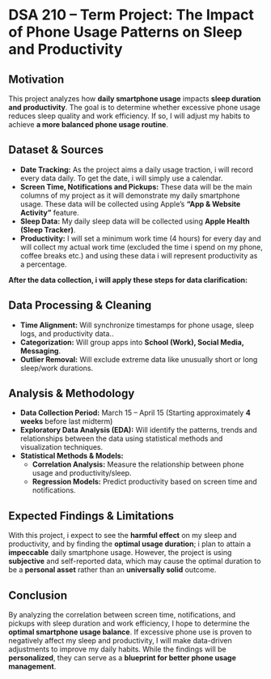 #  DSA 210 – Term Project: The Impact of Phone Usage Patterns on Sleep and Productivity

##  Motivation  
This project analyzes how **daily smartphone usage** impacts **sleep duration and productivity**. The goal is to determine whether excessive phone usage reduces sleep quality and work efficiency. If so, I will adjust my habits to achieve **a more balanced phone usage routine**.  

##  Dataset & Sources  
- **Date Tracking:** As the project aims a daily usage traction, i will record every data daily. To get the date, i will simply use a calendar.  
- **Screen Time, Notifications and Pickups:** These data will be the main columns of my project as it will demonstrate my daily smartphone usage. These data will be collected using Apple’s **“App & Website Activity”** feature.  
- **Sleep Data:** My daily sleep data will be collected using  **Apple Health (Sleep Tracker)**.  
- **Productivity:** I will set a minimum work time (4 hours) for every day and will collect my actual work time (excluded the time i spend on my phone, coffee breaks etc.) and using these data i will represent productivity as a percentage. 

**After the data collection, i will apply  these steps for data clarification:**

##  Data Processing & Cleaning  
- **Time Alignment:** Will synchronize timestamps for phone usage, sleep logs, and productivity data..  
- **Categorization:** Will group apps into **School (Work), Social Media, Messaging**.  
- **Outlier Removal:** Will exclude extreme data like unusually short or long sleep/work durations.  

##  Analysis & Methodology  
- **Data Collection Period:** March 15 – April 15 (Starting approximately **4 weeks** before last midterm)  
- **Exploratory Data Analysis (EDA):** Will identify the patterns, trends and relationships between the data using statistical methods and visualization techniques.
- **Statistical Methods & Models:**  
  - **Correlation Analysis:** Measure the relationship between phone usage and productivity/sleep.  
  - **Regression Models:** Predict productivity based on screen time and notifications.  

##  Expected Findings & Limitations  
With this project, i expect to see the **harmful effect** on my sleep and productivity, and by finding the **optimal usage duration**; i plan to attain a **impeccable** daily smartphone usage. However, the project is using **subjective** and self-reported data, which may cause the optimal duration to be a **personal asset** rather than an **universally solid** outcome.

##  Conclusion  
By analyzing the correlation between screen time, notifications, and pickups with sleep duration and work efficiency, I hope to determine the **optimal smartphone usage balance**. If excessive phone use is proven to negatively affect my sleep and productivity, I will make data-driven adjustments to improve my daily habits. While the findings will be **personalized**, they can serve as a **blueprint for better phone usage management**.
